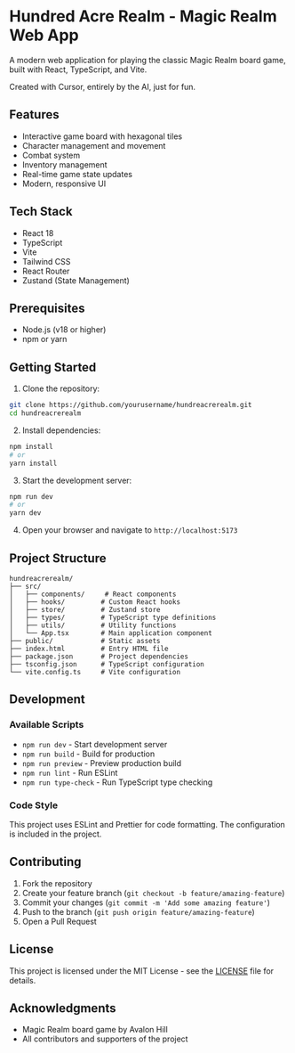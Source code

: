 # Hundred Acre Realm - Magic Realm Web App

A modern web application for playing the classic Magic Realm board game, built with React, TypeScript, and Vite.

Created with Cursor, entirely by the AI, just for fun.

## Features

- Interactive game board with hexagonal tiles
- Character management and movement
- Combat system
- Inventory management
- Real-time game state updates
- Modern, responsive UI

## Tech Stack

- React 18
- TypeScript
- Vite
- Tailwind CSS
- React Router
- Zustand (State Management)

## Prerequisites

- Node.js (v18 or higher)
- npm or yarn

## Getting Started

1. Clone the repository:
```bash
git clone https://github.com/yourusername/hundreacrerealm.git
cd hundreacrerealm
```

2. Install dependencies:
```bash
npm install
# or
yarn install
```

3. Start the development server:
```bash
npm run dev
# or
yarn dev
```

4. Open your browser and navigate to `http://localhost:5173`

## Project Structure

```
hundreacrerealm/
├── src/
│   ├── components/     # React components
│   ├── hooks/         # Custom React hooks
│   ├── store/         # Zustand store
│   ├── types/         # TypeScript type definitions
│   ├── utils/         # Utility functions
│   └── App.tsx        # Main application component
├── public/            # Static assets
├── index.html         # Entry HTML file
├── package.json       # Project dependencies
├── tsconfig.json      # TypeScript configuration
└── vite.config.ts     # Vite configuration
```

## Development

### Available Scripts

- `npm run dev` - Start development server
- `npm run build` - Build for production
- `npm run preview` - Preview production build
- `npm run lint` - Run ESLint
- `npm run type-check` - Run TypeScript type checking

### Code Style

This project uses ESLint and Prettier for code formatting. The configuration is included in the project.

## Contributing

1. Fork the repository
2. Create your feature branch (`git checkout -b feature/amazing-feature`)
3. Commit your changes (`git commit -m 'Add some amazing feature'`)
4. Push to the branch (`git push origin feature/amazing-feature`)
5. Open a Pull Request

## License

This project is licensed under the MIT License - see the [LICENSE](LICENSE) file for details.

## Acknowledgments

- Magic Realm board game by Avalon Hill
- All contributors and supporters of the project 

